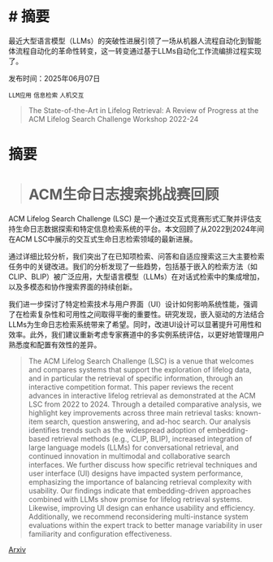 # # 摘要
最近大型语言模型（LLMs）的突破性进展引领了一场从机器人流程自动化到智能体流程自动化的革命性转变，这一转变通过基于LLMs自动化工作流编排过程实现了。

发布时间：2025年06月07日

`LLM应用` `信息检索` `人机交互`

> The State-of-the-Art in Lifelog Retrieval: A Review of Progress at the ACM Lifelog Search Challenge Workshop 2022-24

# 摘要

> # ACM生命日志搜索挑战赛回顾
ACM Lifelog Search Challenge (LSC) 是一个通过交互式竞赛形式汇聚并评估支持生命日志数据探索和特定信息检索系统的平台。本文回顾了从2022到2024年间在ACM LSC中展示的交互式生命日志检索领域的最新进展。

通过详细比较分析，我们突出了在已知项检索、问答和自适应搜索这三大主要检索任务中的关键改进。我们的分析发现了一些趋势，包括基于嵌入的检索方法（如CLIP、BLIP）被广泛应用，大型语言模型（LLMs）在对话式检索中的集成增加，以及多模态和协作搜索界面的持续创新。

我们进一步探讨了特定检索技术与用户界面（UI）设计如何影响系统性能，强调了在检索复杂性和可用性之间取得平衡的重要性。研究发现，嵌入驱动的方法结合LLMs为生命日志检索系统带来了希望。同时，改进UI设计可以显著提升可用性和效率。此外，我们建议重新考虑专家赛道中的多实例系统评估，以更好地管理用户熟悉度和配置有效性的差异。

> The ACM Lifelog Search Challenge (LSC) is a venue that welcomes and compares systems that support the exploration of lifelog data, and in particular the retrieval of specific information, through an interactive competition format. This paper reviews the recent advances in interactive lifelog retrieval as demonstrated at the ACM LSC from 2022 to 2024. Through a detailed comparative analysis, we highlight key improvements across three main retrieval tasks: known-item search, question answering, and ad-hoc search. Our analysis identifies trends such as the widespread adoption of embedding-based retrieval methods (e.g., CLIP, BLIP), increased integration of large language models (LLMs) for conversational retrieval, and continued innovation in multimodal and collaborative search interfaces. We further discuss how specific retrieval techniques and user interface (UI) designs have impacted system performance, emphasizing the importance of balancing retrieval complexity with usability. Our findings indicate that embedding-driven approaches combined with LLMs show promise for lifelog retrieval systems. Likewise, improving UI design can enhance usability and efficiency. Additionally, we recommend reconsidering multi-instance system evaluations within the expert track to better manage variability in user familiarity and configuration effectiveness.

[Arxiv](https://arxiv.org/abs/2506.06743)